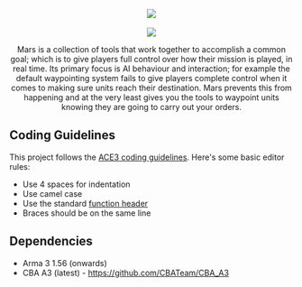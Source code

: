 <p align="center">
	<img src="https://raw.githubusercontent.com/jameslkingsley/Mars/master/extras/logo/logo_black.png">
	<br /><br />
	<img src="https://travis-ci.org/jameslkingsley/Mars.svg?branch=master">
</p>

<p align="center">
    Mars is a collection of tools that work together to accomplish a common goal; which is to give players full control over how their mission is played, in real time. Its primary focus is AI behaviour and interaction; for example the default waypointing system fails to give players complete control when it comes to making sure units reach their destination. Mars prevents this from happening and at the very least gives you the tools to waypoint units knowing they are going to carry out your orders.
</p>

## Coding Guidelines
This project follows the [ACE3 coding guidelines](http://ace3mod.com/wiki/development/coding-guidelines.html). Here's some basic editor rules:
* Use 4 spaces for indentation
* Use camel case
* Use the standard [function header](http://ace3mod.com/wiki/development/coding-guidelines.html#headers)
* Braces should be on the same line

## Dependencies
* Arma 3 1.56 (onwards)
* CBA A3 (latest) - https://github.com/CBATeam/CBA_A3